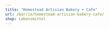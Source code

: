 ```yaml
---
title: "Homestead Artisian Bakery + Cafe"
url: /barrie/homestead-artisian-bakery-cafe/
shop: Lebensmittel
---
```

